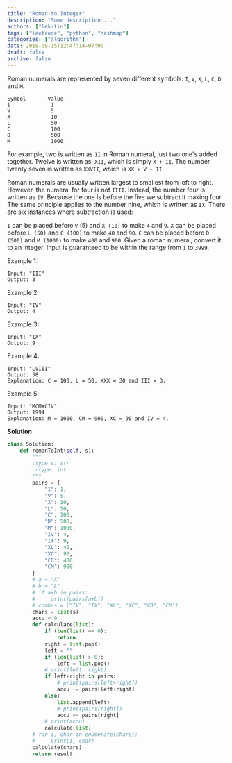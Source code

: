 ```yaml
---
title: "Roman to Integer"
description: "Some description ..."
authors: ["lek-tin"]
tags: ["leetcode", "python", "hashmap"]
categories: ["algorithm"]
date: 2018-09-15T12:47:14-07:00
draft: false
archive: false
---
```

Roman numerals are represented by seven different symbols: `I`, `V`, `X`, `L`, `C`, `D` and `M`.
```
Symbol       Value
I             1
V             5
X             10
L             50
C             100
D             500
M             1000
```
For example, two is written as `II` in Roman numeral, just two one's added together. Twelve is written as, `XII`, which is simply `X + II`. The number twenty seven is written as `XXVII`, which is `XX + V + II`.

Roman numerals are usually written largest to smallest from left to right. However, the numeral for four is not `IIII`. Instead, the number four is written as `IV`. Because the one is before the five we subtract it making four. The same principle applies to the number nine, which is written as `IX`. There are six instances where subtraction is used:

`I` can be placed before `V` (5) and `X (10)` to make `4` and `9`. 
`X` can be placed before `L (50)` and `C (100)` to make `40` and `90`. 
`C` can be placed before `D (500)` and `M (1000)` to make `400` and `900`.
Given a roman numeral, convert it to an integer. Input is guaranteed to be within the range from `1` to `3999`.

Example 1:
```
Input: "III"
Output: 3
```
Example 2:
```
Input: "IV"
Output: 4
```
Example 3:
```
Input: "IX"
Output: 9
```
Example 4:
```
Input: "LVIII"
Output: 58
Explanation: C = 100, L = 50, XXX = 30 and III = 3.
```
Example 5:
```
Input: "MCMXCIV"
Output: 1994
Explanation: M = 1000, CM = 900, XC = 90 and IV = 4.
```

**Solution**
```python
class Solution:
    def romanToInt(self, s):
        """
        :type s: str
        :rtype: int
        """
        pairs = {
            "I": 1,
            "V": 5,
            "X": 10,
            "L": 50,
            "C": 100,
            "D": 500,
            "M": 1000,
            "IV": 4,
            "IX": 9,
            "XL": 40,
            "XC": 90,
            "CD": 400,
            "CM": 900
        }
        # a = "X"
        # b = "L"
        # if a+b in pairs:
        #     print(pairs[a+b])
        # combos = ["IV", "IX", "XL", "XC", "CD", "CM"]
        chars = list(s)
        accu = 0
        def calculate(list):
            if (len(list) == 0):
                return
            right = list.pop()
            left = ""
            if (len(list) > 0):
                left = list.pop()
            # print(left, right)
            if left+right in pairs:
                # print(pairs[left+right])
                accu += pairs[left+right]
            else:
                list.append(left)
                # print(pairs[right])
                accu += pairs[right]
            # print(accu)
            calculate(list)
        # for i, char in enumerate(chars):
        #     print(i, char)
        calculate(chars)
        return result
```